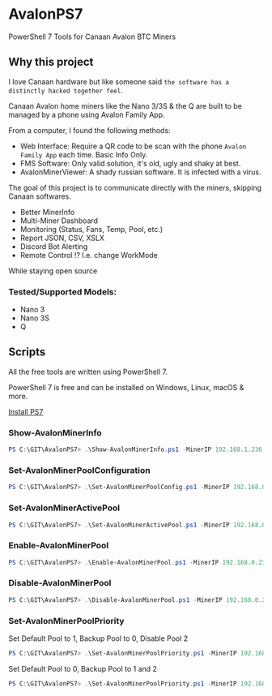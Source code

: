 # AvalonPS7

PowerShell 7 Tools for Canaan Avalon BTC Miners

## Why this project

I love Canaan hardware but like someone said `the software has a distinctly hacked together feel`.

Canaan Avalon home miners like the Nano 3/3S & the Q are built to be managed by a phone using Avalon Family App.

From a computer, I found the following methods:

* Web Interface: Require a QR code to be scan with the phone `Avalon Family App` each time. Basic Info Only.
* FMS Software: Only valid solution, it's old, ugly and shaky at best.
* AvalonMinerViewer: A shady russian software. It is infected with a virus.


The goal of this project is to communicate directly with the miners, skipping Canaan softwares.

* Better MinerInfo
* Multi-Miner Dashboard
* Monitoring (Status, Fans, Temp, Pool, etc.)
* Report JSON, CSV, XSLX
* Discord Bot Alerting
* Remote Control !? I.e. change WorkMode

While staying open source

### Tested/Supported Models:

* Nano 3
* Nano 3S
* Q

## Scripts

All the free tools are written using PowerShell 7.

PowerShell 7 is free and can be installed on Windows, Linux, macOS & more.

[Install PS7](https://learn.microsoft.com/en-us/powershell/scripting/install/installing-powershell)

### Show-AvalonMinerInfo

```powershell
PS C:\GIT\AvalonPS7> .\Show-AvalonMinerInfo.ps1 -MinerIP 192.168.1.236

```

### Set-AvalonMinerPoolConfiguration

```powershell
PS C:\GIT\AvalonPS7> .\Set-AvalonMinerPoolConfig.ps1 -MinerIP 192.168.0.236 -MinerPassword 'device admin password' -PoolID 2 -PoolURL 'stratum+tcp://example.com:333' -PoolUsername 'myworker' -PoolPassword '***'

```

### Set-AvalonMinerActivePool

```powershell
PS C:\GIT\AvalonPS7> .\Set-AvalonMinerActivePool.ps1 -MinerIP 192.168.0.236 -PoolID 1

```

### Enable-AvalonMinerPool

```powershell
PS C:\GIT\AvalonPS7> .\Enable-AvalonMinerPool.ps1 -MinerIP 192.168.0.236 -PoolID 0

```

### Disable-AvalonMinerPool

```powershell
PS C:\GIT\AvalonPS7> .\Disable-AvalonMinerPool.ps1 -MinerIP 192.168.0.236 -PoolID 1

```


### Set-AvalonMinerPoolPriority

Set Default Pool to 1, Backup Pool to 0, Disable Pool 2

```powershell
PS C:\GIT\AvalonPS7> .\Set-AvalonMinerPoolPriority.ps1 -MinerIP 192.168.0.236 -PoolPriority '1,0'

```

Set Default Pool to 0, Backup Pool to 1 and 2

```powershell
PS C:\GIT\AvalonPS7> .\Set-AvalonMinerPoolPriority.ps1 -MinerIP 192.168.0.236 -PoolPriority '0,1,2'

```

